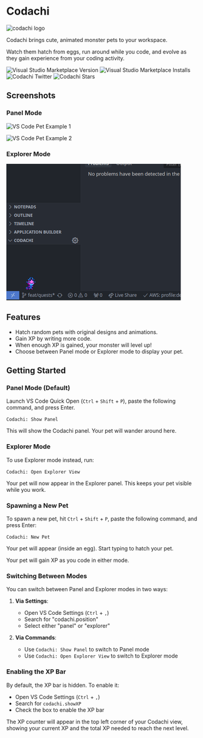 # Codachi

![codachi logo](https://github.com/blairjordan/codachi/raw/main/media/codachi-logo.png)

Codachi brings cute, animated monster pets to your workspace.

Watch them hatch from eggs, run around while you code, and evolve as they gain experience from your coding activity.

![Visual Studio Marketplace Version](https://img.shields.io/visual-studio-marketplace/v/pegleg.codachi)
![Visual Studio Marketplace Installs](https://img.shields.io/visual-studio-marketplace/i/Pegleg.codachi)
![Codachi Twitter](https://img.shields.io/twitter/url?label=codachi_monster&style=social&url=https%3A%2F%2Ftwitter.com%2Fcodachi_monster)
![Codachi Stars](https://img.shields.io/github/stars/blairjordan/codachi?style=social)

## Screenshots

### Panel Mode

![VS Code Pet Example 1](https://github.com/blairjordan/codachi/raw/main/media/screenshot1.gif)

![VS Code Pet Example 2](https://github.com/blairjordan/codachi/raw/main/media/screenshot2.gif)

### Explorer Mode

![VS Code Pet in Explorer](https://github.com/blairjordan/codachi/raw/main/media/screenshot3.gif)

## Features

- Hatch random pets with original designs and animations.
- Gain XP by writing more code.
- When enough XP is gained, your monster will level up!
- Choose between Panel mode or Explorer mode to display your pet.

## Getting Started

### Panel Mode (Default)

Launch VS Code Quick Open (`Ctrl` + `Shift` + `P`), paste the following command, and press Enter.

```
Codachi: Show Panel
```

This will show the Codachi panel. Your pet will wander around here.

### Explorer Mode

To use Explorer mode instead, run:

```
Codachi: Open Explorer View
```

Your pet will now appear in the Explorer panel. This keeps your pet visible while you work.

### Spawning a New Pet

To spawn a new pet, hit `Ctrl` + `Shift` + `P`, paste the following command, and press Enter:

```
Codachi: New Pet
```

Your pet will appear (inside an egg). Start typing to hatch your pet.

Your pet will gain XP as you code in either mode.

### Switching Between Modes

You can switch between Panel and Explorer modes in two ways:

1. **Via Settings**:

   - Open VS Code Settings (`Ctrl` + `,`)
   - Search for "codachi.position"
   - Select either "panel" or "explorer"

2. **Via Commands**:
   - Use `Codachi: Show Panel` to switch to Panel mode
   - Use `Codachi: Open Explorer View` to switch to Explorer mode

### Enabling the XP Bar

By default, the XP bar is hidden. To enable it:

   - Open VS Code Settings (`Ctrl` + `,`)
   - Search for `codachi.showXP`
   - Check the box to enable the XP bar

The XP counter will appear in the top left corner of your Codachi view, showing your current XP and the total XP needed to reach the next level.
